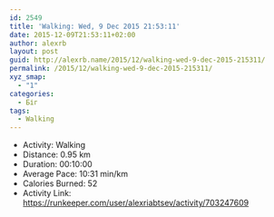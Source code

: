 ```yaml
---
id: 2549
title: 'Walking: Wed, 9 Dec 2015 21:53:11'
date: 2015-12-09T21:53:11+02:00
author: alexrb
layout: post
guid: http://alexrb.name/2015/12/walking-wed-9-dec-2015-215311/
permalink: /2015/12/walking-wed-9-dec-2015-215311/
xyz_smap:
  - "1"
categories:
  - Біг
tags:
  - Walking
---
```

<ul class="rk-list">
  <li class="rk-activity">
    Activity: Walking
  </li>
  <li class="rk-distance">
    Distance: 0.95 km
  </li>
  <li class="rk-duration">
    Duration: 00:10:00
  </li>
  <li class="rk-avg-pace">
    Average Pace: 10:31 min/km
  </li>
  <li class="rk-calories">
    Calories Burned: 52
  </li>
  <li class="rk-activity-link">
    Activity Link: <a href="https://runkeeper.com/user/alexriabtsev/activity/703247609">https://runkeeper.com/user/alexriabtsev/activity/703247609</a>
  </li>
</ul>
